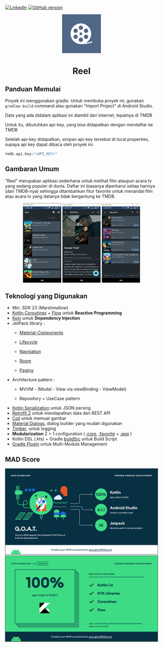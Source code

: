 <!--
 Using https://github.com/othneildrew/Best-README-Template for this README~
-->

[![LinkedIn][linkedin-shield]][linkedin-url] [![GitHub version](https://badge.fury.io/gh/alvarodwi%2Freel.svg)](https://badge.fury.io/gh/alvarodwi%2Freel)

<p align="center">
    <img src="app/src/main/ic_launcher-playstore.png" alt="Logo" width="128" height="128">
</p>
<h1 align="center">Reel</h1>

<!-- GETTING STARTED -->

## Panduan Memulai

Proyek ini menggunakan gradle. Untuk membuka proyek ini, gunakan
`gradlew build` command atau gunakan "Import Project" di Android Studio.

Data yang ada didalam aplikasi ini diambil dari internet, tepatnya di TMDB

Untuk itu, dibutuhkan api-key, yang bisa didapatkan dengan mendaftar ke TMDB

Setelah api-key didapatkan, simpan api-key tersebut di local.properties, supaya api key dapat dibaca oleh proyek ini.

```kotlin
tmdb.api.key="<API_KEY>"
```

<!-- MARKDOWN LINKS & IMAGES -->

<!-- https://www.markdownguide.org/basic-syntax/#reference-style-links -->

## Gambaran Umum

"Reel" merupakan aplikasi sederhana untuk melihat film ataupun acara tv yang sedang populer di dunia. Daftar ini biasanya diperbarui setiap harinya (dari TMDB-nya) sehingga ditambahkan fitur favorite untuk menandai film atau acara tv yang datanya tidak bergantung ke TMDB.

<div align="center">
<img src="screenshots/reel_home.png" width="25%" />
<img src="screenshots/reel_detail.png" width="25%" />
<img src="screenshots/reel_favorite.png" width="25%" />
</div>

## Teknologi yang Digunakan

- Min. SDK 23 (Marshmallow)
- [Kotlin Coroutines](https://github.com/Kotlin/kotlinx.coroutines) + [Flow](https://kotlin.github.io/kotlinx.coroutines/kotlinx-coroutines-core/kotlinx.coroutines.flow/) untuk **Reactive Programming**
- [Koin](https://github.com/InsertKoinIO/koin) untuk **Dependency Injection**
- JetPack library :
  - [Material-Components](https://github.com/material-components/material-components-android)
  
  - [Lifecycle](https://developer.android.com/jetpack/androidx/releases/lifecycle)
  
  - [Navigation](https://developer.android.com/jetpack/androidx/releases/navigation)
  
  - [Room](https://developer.android.com/jetpack/androidx/releases/room)
  
  - [Paging](https://developer.android.com/jetpack/androidx/releases/paging)
- Architecture pattern :
  - MVVM - (Model - View via viewBinding - ViewModel)
  
  - Repository + UseCase pattern
- [Kotlin Serialization](https://github.com/Kotlin/kotlinx.serialization) untuk JSON parsing
- [Retrofit 2](https://github.com/square/retrofit) untuk mendapatkan data dari REST API
- [Coil](https://github.com/coil-kt/coil) untuk memuat gambar
- [Material Dialogs](https://github.com/afollestad/material-dialogs), dialog builder yang mudah digunakan
- [Timber](https://github.com/JakeWharton/timber), untuk logging
- **Modularization** 2 + 1 configuration ( [:core](core/), [:favorite](favorite/) + [:app](app/) )
- Kotlin DSL (.kts) + Gradle [buildSrc](buildSrc/) untuk Build Script
- [Gradle Plugin](buildSrc/src/main/kotlin/me/dicoding/bajp/reel/ReelCustomPlugin.kt) untuk Multi-Module Management

## MAD Score

<img src="screenshots/mad_score_summary.png" />

<img src="screenshots/mad_score_kotlin.png" />

[linkedin-shield]: https://img.shields.io/badge/-LinkedIn-black.svg?style=flat-square&logo=linkedin&colorB=555
[linkedin-url]: https://linkedin.com/in/alvarodwi